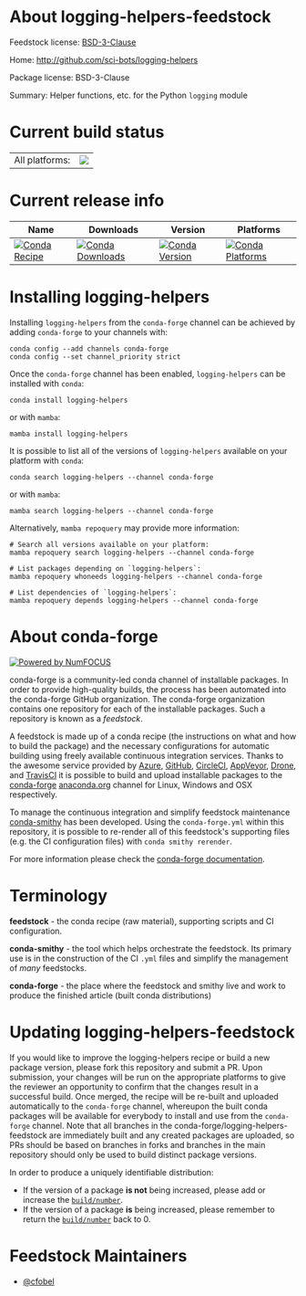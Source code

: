 About logging-helpers-feedstock
===============================

Feedstock license: [BSD-3-Clause](https://github.com/conda-forge/logging-helpers-feedstock/blob/main/LICENSE.txt)

Home: http://github.com/sci-bots/logging-helpers

Package license: BSD-3-Clause

Summary: Helper functions, etc. for the Python `logging` module

Current build status
====================


<table><tr><td>All platforms:</td>
    <td>
      <a href="https://dev.azure.com/conda-forge/feedstock-builds/_build/latest?definitionId=6578&branchName=main">
        <img src="https://dev.azure.com/conda-forge/feedstock-builds/_apis/build/status/logging-helpers-feedstock?branchName=main">
      </a>
    </td>
  </tr>
</table>

Current release info
====================

| Name | Downloads | Version | Platforms |
| --- | --- | --- | --- |
| [![Conda Recipe](https://img.shields.io/badge/recipe-logging--helpers-green.svg)](https://anaconda.org/conda-forge/logging-helpers) | [![Conda Downloads](https://img.shields.io/conda/dn/conda-forge/logging-helpers.svg)](https://anaconda.org/conda-forge/logging-helpers) | [![Conda Version](https://img.shields.io/conda/vn/conda-forge/logging-helpers.svg)](https://anaconda.org/conda-forge/logging-helpers) | [![Conda Platforms](https://img.shields.io/conda/pn/conda-forge/logging-helpers.svg)](https://anaconda.org/conda-forge/logging-helpers) |

Installing logging-helpers
==========================

Installing `logging-helpers` from the `conda-forge` channel can be achieved by adding `conda-forge` to your channels with:

```
conda config --add channels conda-forge
conda config --set channel_priority strict
```

Once the `conda-forge` channel has been enabled, `logging-helpers` can be installed with `conda`:

```
conda install logging-helpers
```

or with `mamba`:

```
mamba install logging-helpers
```

It is possible to list all of the versions of `logging-helpers` available on your platform with `conda`:

```
conda search logging-helpers --channel conda-forge
```

or with `mamba`:

```
mamba search logging-helpers --channel conda-forge
```

Alternatively, `mamba repoquery` may provide more information:

```
# Search all versions available on your platform:
mamba repoquery search logging-helpers --channel conda-forge

# List packages depending on `logging-helpers`:
mamba repoquery whoneeds logging-helpers --channel conda-forge

# List dependencies of `logging-helpers`:
mamba repoquery depends logging-helpers --channel conda-forge
```


About conda-forge
=================

[![Powered by
NumFOCUS](https://img.shields.io/badge/powered%20by-NumFOCUS-orange.svg?style=flat&colorA=E1523D&colorB=007D8A)](https://numfocus.org)

conda-forge is a community-led conda channel of installable packages.
In order to provide high-quality builds, the process has been automated into the
conda-forge GitHub organization. The conda-forge organization contains one repository
for each of the installable packages. Such a repository is known as a *feedstock*.

A feedstock is made up of a conda recipe (the instructions on what and how to build
the package) and the necessary configurations for automatic building using freely
available continuous integration services. Thanks to the awesome service provided by
[Azure](https://azure.microsoft.com/en-us/services/devops/), [GitHub](https://github.com/),
[CircleCI](https://circleci.com/), [AppVeyor](https://www.appveyor.com/),
[Drone](https://cloud.drone.io/welcome), and [TravisCI](https://travis-ci.com/)
it is possible to build and upload installable packages to the
[conda-forge](https://anaconda.org/conda-forge) [anaconda.org](https://anaconda.org/)
channel for Linux, Windows and OSX respectively.

To manage the continuous integration and simplify feedstock maintenance
[conda-smithy](https://github.com/conda-forge/conda-smithy) has been developed.
Using the ``conda-forge.yml`` within this repository, it is possible to re-render all of
this feedstock's supporting files (e.g. the CI configuration files) with ``conda smithy rerender``.

For more information please check the [conda-forge documentation](https://conda-forge.org/docs/).

Terminology
===========

**feedstock** - the conda recipe (raw material), supporting scripts and CI configuration.

**conda-smithy** - the tool which helps orchestrate the feedstock.
                   Its primary use is in the construction of the CI ``.yml`` files
                   and simplify the management of *many* feedstocks.

**conda-forge** - the place where the feedstock and smithy live and work to
                  produce the finished article (built conda distributions)


Updating logging-helpers-feedstock
==================================

If you would like to improve the logging-helpers recipe or build a new
package version, please fork this repository and submit a PR. Upon submission,
your changes will be run on the appropriate platforms to give the reviewer an
opportunity to confirm that the changes result in a successful build. Once
merged, the recipe will be re-built and uploaded automatically to the
`conda-forge` channel, whereupon the built conda packages will be available for
everybody to install and use from the `conda-forge` channel.
Note that all branches in the conda-forge/logging-helpers-feedstock are
immediately built and any created packages are uploaded, so PRs should be based
on branches in forks and branches in the main repository should only be used to
build distinct package versions.

In order to produce a uniquely identifiable distribution:
 * If the version of a package **is not** being increased, please add or increase
   the [``build/number``](https://docs.conda.io/projects/conda-build/en/latest/resources/define-metadata.html#build-number-and-string).
 * If the version of a package **is** being increased, please remember to return
   the [``build/number``](https://docs.conda.io/projects/conda-build/en/latest/resources/define-metadata.html#build-number-and-string)
   back to 0.

Feedstock Maintainers
=====================

* [@cfobel](https://github.com/cfobel/)


